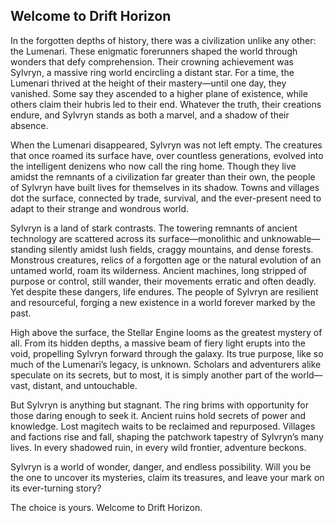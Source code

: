 ## Welcome to Drift Horizon

In the forgotten depths of history, there was a civilization unlike any other: the Lumenari. These enigmatic forerunners
shaped the world through wonders that defy comprehension. Their crowning achievement was Sylvryn, a massive ring world
encircling a distant star. For a time, the Lumenari thrived at the height of their mastery—until one day, they vanished.
Some say they ascended to a higher plane of existence, while others claim their hubris led to their end. Whatever the
truth, their creations endure, and Sylvryn stands as both a marvel, and a shadow of their absence.

When the Lumenari disappeared, Sylvryn was not left empty. The creatures that once roamed its surface have, over
countless generations, evolved into the intelligent denizens who now call the ring home. Though they live amidst the
remnants of a civilization far greater than their own, the people of Sylvryn have built lives for themselves in its
shadow. Towns and villages dot the surface, connected by trade, survival, and the ever-present need to adapt to their
strange and wondrous world.

Sylvryn is a land of stark contrasts. The towering remnants of ancient technology are scattered across its
surface—monolithic and unknowable—standing silently amidst lush fields, craggy mountains, and dense forests. Monstrous
creatures, relics of a forgotten age or the natural evolution of an untamed world, roam its wilderness. Ancient
machines, long stripped of purpose or control, still wander, their movements erratic and often deadly. Yet despite these
dangers, life endures. The people of Sylvryn are resilient and resourceful, forging a new existence in a world forever
marked by the past.

High above the surface, the Stellar Engine looms as the greatest mystery of all. From its hidden depths, a massive beam
of fiery light erupts into the void, propelling Sylvryn forward through the galaxy. Its true purpose, like so much of
the Lumenari’s legacy, is unknown. Scholars and adventurers alike speculate on its secrets, but to most, it is simply
another part of the world—vast, distant, and untouchable.

But Sylvryn is anything but stagnant. The ring brims with opportunity for those daring enough to seek it. Ancient ruins
hold secrets of power and knowledge. Lost magitech waits to be reclaimed and repurposed. Villages and factions rise and
fall, shaping the patchwork tapestry of Sylvryn’s many lives. In every shadowed ruin, in every wild frontier, adventure
beckons.

Sylvryn is a world of wonder, danger, and endless possibility. Will you be the one to uncover its mysteries, claim its
treasures, and leave your mark on its ever-turning story?

The choice is yours. Welcome to Drift Horizon.
